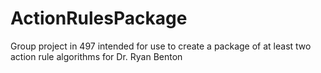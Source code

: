 # ActionRulesPackage
Group project in 497 intended for use to create a package of at least two action rule algorithms for Dr. Ryan Benton 
